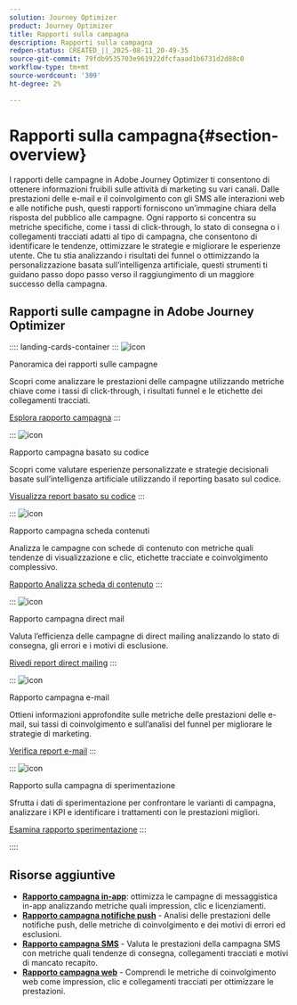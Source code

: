 ```yaml
---
solution: Journey Optimizer
product: Journey Optimizer
title: Rapporti sulla campagna
description: Rapporti sulla campagna
redpen-status: CREATED_||_2025-08-11_20-49-35
source-git-commit: 79fdb9535703e961922dfcfaaad1b6731d2d88c0
workflow-type: tm+mt
source-wordcount: '309'
ht-degree: 2%

---
```



# Rapporti sulla campagna{#section-overview}

I rapporti delle campagne in Adobe Journey Optimizer ti consentono di ottenere informazioni fruibili sulle attività di marketing su vari canali. Dalle prestazioni delle e-mail e il coinvolgimento con gli SMS alle interazioni web e alle notifiche push, questi rapporti forniscono un’immagine chiara della risposta del pubblico alle campagne. Ogni rapporto si concentra su metriche specifiche, come i tassi di click-through, lo stato di consegna o i collegamenti tracciati adatti al tipo di campagna, che consentono di identificare le tendenze, ottimizzare le strategie e migliorare le esperienze utente. Che tu stia analizzando i risultati dei funnel o ottimizzando la personalizzazione basata sull’intelligenza artificiale, questi strumenti ti guidano passo dopo passo verso il raggiungimento di un maggiore successo della campagna.

## Rapporti sulle campagne in Adobe Journey Optimizer

:::: landing-cards-container
:::
![icon](https://cdn.experienceleague.adobe.com/icons/chart-line.svg)

Panoramica dei rapporti sulle campagne

Scopri come analizzare le prestazioni delle campagne utilizzando metriche chiave come i tassi di click-through, i risultati funnel e le etichette dei collegamenti tracciati.

[Esplora rapporto campagna](../using/reports/campaign-global-report-cja.md)
:::

:::
![icon](https://cdn.experienceleague.adobe.com/icons/code-branch.svg)

Rapporto campagna basato su codice

Scopri come valutare esperienze personalizzate e strategie decisionali basate sull’intelligenza artificiale utilizzando il reporting basato sul codice.

[Visualizza report basato su codice](../using/reports/campaign-global-report-cja-code.md)
:::

:::
![icon](https://cdn.experienceleague.adobe.com/icons/list-check.svg)

Rapporto campagna scheda contenuti

Analizza le campagne con schede di contenuto con metriche quali tendenze di visualizzazione e clic, etichette tracciate e coinvolgimento complessivo.

[Rapporto Analizza scheda di contenuto](../using/reports/campaign-global-report-cja-content.md)
:::

:::
![icon](https://cdn.experienceleague.adobe.com/icons/envelope.svg)

Rapporto campagna direct mail

Valuta l’efficienza delle campagne di direct mailing analizzando lo stato di consegna, gli errori e i motivi di esclusione.

[Rivedi report direct mailing](../using/reports/campaign-global-report-cja-direct.md)
:::

:::
![icon](https://cdn.experienceleague.adobe.com/icons/envelope-open-text.svg)

Rapporto campagna e-mail

Ottieni informazioni approfondite sulle metriche delle prestazioni delle e-mail, sui tassi di coinvolgimento e sull’analisi del funnel per migliorare le strategie di marketing.

[Verifica report e-mail](../using/reports/campaign-global-report-cja-email.md)
:::

:::
![icon](https://cdn.experienceleague.adobe.com/icons/vial.svg)

Rapporto sulla campagna di sperimentazione

Sfrutta i dati di sperimentazione per confrontare le varianti di campagna, analizzare i KPI e identificare i trattamenti con le prestazioni migliori.

[Esamina rapporto sperimentazione](../using/reports/campaign-global-report-cja-experimentation.md)
:::

::::


## Risorse aggiuntive

- **[Rapporto campagna in-app](../using/reports/campaign-global-report-cja-inapp.md)**: ottimizza le campagne di messaggistica in-app analizzando metriche quali impression, clic e licenziamenti.
- **[Rapporto campagna notifiche push](../using/reports/campaign-global-report-cja-push.md)** - Analisi delle prestazioni delle notifiche push, delle metriche di coinvolgimento e dei motivi di errori ed esclusioni.
- **[Rapporto campagna SMS](../using/reports/campaign-global-report-cja-sms.md)** - Valuta le prestazioni della campagna SMS con metriche quali tendenze di consegna, collegamenti tracciati e motivi di mancato recapito.
- **[Rapporto campagna web](../using/reports/campaign-global-report-cja-web.md)** - Comprendi le metriche di coinvolgimento web come impression, clic e collegamenti tracciati per ottimizzare le prestazioni.

